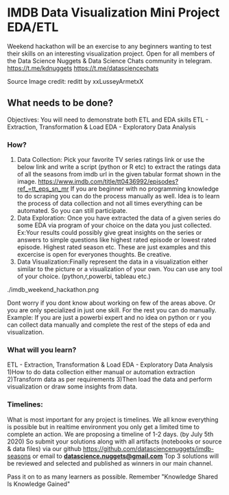# IMDB Data Visualization Mini Project EDA/ETL
Weekend hackathon will be an exercise to any beginners wanting to test their skills on an interesting visualization project.
Open for all members of the Data Science Nuggets & Data Science Chats community in telegram.
https://t.me/kdnuggets
https://t.me/datasciencechats

Source Image credit: reditt by xxLusseyArmetxX

## What needs to be done?
Objectives: You will need to demonstrate both ETL and EDA skills
ETL - Extraction, Transformation & Load
EDA - Exploratory Data Analysis

### How?
1) Data Collection: Pick your favorite TV series ratings link or use the below link and write a script (python or R etc) to extract the ratings data of all the seasons from imdb url in the given tabular format shown in the image.
https://www.imdb.com/title/tt0436992/episodes?ref_=tt_eps_sn_mr
If you are beginner with no programming knowledge to do scraping you can do the process manually as well. Idea is to learn the process of data collection and not all times everything can be automated. So you can still participate.
2) Data Exploration: Once you have extracted the data of a given series do some EDA via program of your choice on the data you just collected. Ex:Your results could possibly give great insights on the series or answers to simple questions like highest rated episode or lowest rated episode. Highest rated season etc. These are just examples and this excercise is open for everyones thoughts. Be creative.
3) Data Visualization:Finally represent the data in a visualization either similar to the picture or a visualization of your own. You can use any tool of your choice. (python,r,powerbi, tableau etc.)

./imdb_weekend_hackathon.png

Dont worry if you dont know about working on few of the areas above. Or you are only specialized in just one skill. For the rest you can do manually. Example: If you are just a powerbi expert and no idea on python or r you can collect data manually and complete the rest of the steps of eda and visualization.

### What will you learn?
ETL - Extraction, Transformation & Load
EDA - Exploratory Data Analysis
1)How to do data collection either manual or automation extraction
2)Transform data as per requirements
3)Then load the data and perform visualization or draw some insights from data.

### Timelines:
What is most important for any project is timelines. We all know everything is possible but in realtime environment you only get a limited time to complete an action. 
We are proposing a timeline of 1-2 days. (by July 5th 2020)
So submit your solutions along with all artifacts (notebooks or source & data files) via our github https://github.com/datasciencenuggets/imdb-seasons  or email to **datascience.nuggets@gmail.com**
Top 3 solutions will be reviewed and selected and published as winners in our main channel.

Pass it on to as many learners as possible. Remember "Knowledge Shared Is Knowledge Gained"

